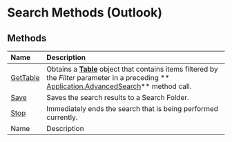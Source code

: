 
# Search Methods (Outlook)

## Methods



|**Name**|**Description**|
|:-----|:-----|
| [GetTable](3aba6b77-73a3-9620-9c18-b2e03c7b63bc.md)|Obtains a  **[Table](0affaafd-93fe-227a-acee-e09a86cadc20.md)** object that contains items filtered by the _Filter_ parameter in a preceding ** [Application.AdvancedSearch](7b433d8b-08b9-dff1-b854-287d76b47a90.md)** method call.|
| [Save](a6dbec81-67fd-e337-b640-4f94ab36218f.md)|Saves the search results to a Search Folder.|
| [Stop](c087e5aa-a846-56e1-a808-e8718096c3c9.md)|Immediately ends the search that is being performed currently.|
|Name|Description|
